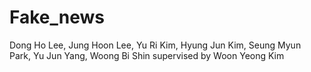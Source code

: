 # Fake_news

Dong Ho Lee, Jung Hoon Lee, Yu Ri Kim, Hyung Jun Kim, Seung Myun Park, Yu Jun Yang, Woong Bi Shin supervised by Woon Yeong Kim


